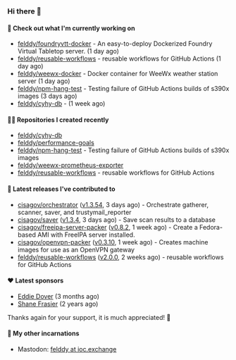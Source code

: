 ### Hi there 👋

#### 👷 Check out what I'm currently working on

- [felddy/foundryvtt-docker](https://github.com/felddy/foundryvtt-docker) - An easy-to-deploy Dockerized Foundry Virtual Tabletop server. (1 day ago)
- [felddy/reusable-workflows](https://github.com/felddy/reusable-workflows) - reusable workflows for GitHub Actions (1 day ago)
- [felddy/weewx-docker](https://github.com/felddy/weewx-docker) - Docker container for WeeWx weather station server (1 day ago)
- [felddy/npm-hang-test](https://github.com/felddy/npm-hang-test) - Testing failure of GitHub Actions builds of s390x images (3 days ago)
- [felddy/cyhy-db](https://github.com/felddy/cyhy-db) -  (1 week ago)

#### 👨‍💻 Repositories I created recently

- [felddy/cyhy-db](https://github.com/felddy/cyhy-db)
- [felddy/performance-goals](https://github.com/felddy/performance-goals)
- [felddy/npm-hang-test](https://github.com/felddy/npm-hang-test) - Testing failure of GitHub Actions builds of s390x images
- [felddy/weewx-prometheus-exporter](https://github.com/felddy/weewx-prometheus-exporter)
- [felddy/reusable-workflows](https://github.com/felddy/reusable-workflows) - reusable workflows for GitHub Actions

#### 🚀 Latest releases I've contributed to

- [cisagov/orchestrator](https://github.com/cisagov/orchestrator) ([v1.3.54](https://github.com/cisagov/orchestrator/releases/tag/v1.3.54), 3 days ago) - Orchestrate gatherer, scanner, saver, and trustymail_reporter
- [cisagov/saver](https://github.com/cisagov/saver) ([v1.3.4](https://github.com/cisagov/saver/releases/tag/v1.3.4), 3 days ago) - Save scan results to a database
- [cisagov/freeipa-server-packer](https://github.com/cisagov/freeipa-server-packer) ([v0.8.2](https://github.com/cisagov/freeipa-server-packer/releases/tag/v0.8.2), 1 week ago) - Create a Fedora-based AMI with FreeIPA server installed.
- [cisagov/openvpn-packer](https://github.com/cisagov/openvpn-packer) ([v0.3.10](https://github.com/cisagov/openvpn-packer/releases/tag/v0.3.10), 1 week ago) - Creates machine images for use as an OpenVPN gateway
- [felddy/reusable-workflows](https://github.com/felddy/reusable-workflows) ([v2.0.0](https://github.com/felddy/reusable-workflows/releases/tag/v2.0.0), 2 weeks ago) - reusable workflows for GitHub Actions

#### ❤️ Latest sponsors
- [Eddie Dover](https://github.com/EddieDover) (3 months ago)
- [Shane Frasier](https://github.com/jsf9k) (2 years ago)

Thanks again for your support, it is much appreciated! 🙏

#### 🐋 My other incarnations
- Mastodon: <a rel="me" href="https://ioc.exchange/@felddy">felddy at ioc.exchange</a>
